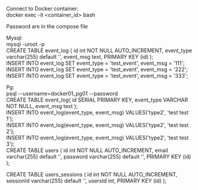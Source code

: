 Connect to Docker container:<br />
docker exec -it <container_id> bash

Password are in the compose file

Mysql:<br />
mysql -uroot -p<br />
CREATE TABLE event_log (
    id int NOT NULL AUTO_INCREMENT,
    event_type varchar(255) default '',
    event_msg text,
    PRIMARY KEY (id)
);<br />
INSERT INTO event_log SET event_type = 'test_event', event_msg = '111';<br/>
INSERT INTO event_log SET event_type = 'test_event', event_msg = '222';<br/>
INSERT INTO event_log SET event_type = 'test_event', event_msg = '333';</br>

Pg:<br />
psql --username=docker01_pg01 --password<br />
CREATE TABLE event_log(
   id SERIAL PRIMARY KEY,
   event_type VARCHAR NOT NULL,
   event_msg text
);<br />
INSERT INTO event_log(event_type, event_msg) VALUES('type2', 'test test 1');<br />
INSERT INTO event_log(event_type, event_msg) VALUES('type2', 'test test 2');<br />
INSERT INTO event_log(event_type, event_msg) VALUES('type2', 'test test 3');<br />
CREATE TABLE users (
    id int NOT NULL AUTO_INCREMENT,
    email varchar(255) default '',
   	password varchar(255) default '',
    PRIMARY KEY (id)
);

CREATE TABLE users_sessions (
    id int NOT NULL AUTO_INCREMENT,
    sessionId varchar(255) default '',
    usersId int,
    PRIMARY KEY (id)
);
